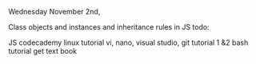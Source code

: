 Wednesday November 2nd,

Class objects and instances and inheritance rules in JS
todo:

JS codecademy
linux tutorial
vi, nano, visual studio,
git tutorial 1 &2
bash tutorial
get text book
